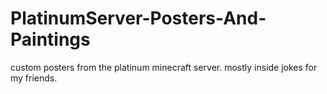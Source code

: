 # PlatinumServer-Posters-And-Paintings
custom posters from the platinum minecraft server. mostly inside jokes for my friends.
